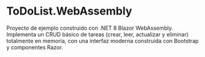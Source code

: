 # ToDoList.WebAssembly
Proyecto de ejemplo construido con .NET 8 Blazor WebAssembly. Implementa un CRUD básico de tareas (crear, leer, actualizar y eliminar) totalmente en memoria, con una interfaz moderna construida con Bootstrap y componentes Razor.
